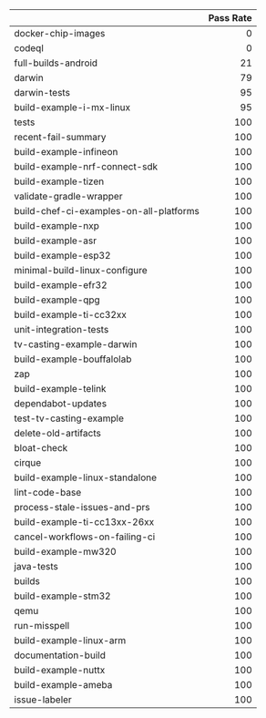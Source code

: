 |                                         |   Pass Rate |
|:----------------------------------------|------------:|
| docker-chip-images                      |           0 |
| codeql                                  |           0 |
| full-builds-android                     |          21 |
| darwin                                  |          79 |
| darwin-tests                            |          95 |
| build-example-i-mx-linux                |          95 |
| tests                                   |         100 |
| recent-fail-summary                     |         100 |
| build-example-infineon                  |         100 |
| build-example-nrf-connect-sdk           |         100 |
| build-example-tizen                     |         100 |
| validate-gradle-wrapper                 |         100 |
| build-chef-ci-examples-on-all-platforms |         100 |
| build-example-nxp                       |         100 |
| build-example-asr                       |         100 |
| build-example-esp32                     |         100 |
| minimal-build-linux-configure           |         100 |
| build-example-efr32                     |         100 |
| build-example-qpg                       |         100 |
| build-example-ti-cc32xx                 |         100 |
| unit-integration-tests                  |         100 |
| tv-casting-example-darwin               |         100 |
| build-example-bouffalolab               |         100 |
| zap                                     |         100 |
| build-example-telink                    |         100 |
| dependabot-updates                      |         100 |
| test-tv-casting-example                 |         100 |
| delete-old-artifacts                    |         100 |
| bloat-check                             |         100 |
| cirque                                  |         100 |
| build-example-linux-standalone          |         100 |
| lint-code-base                          |         100 |
| process-stale-issues-and-prs            |         100 |
| build-example-ti-cc13xx-26xx            |         100 |
| cancel-workflows-on-failing-ci          |         100 |
| build-example-mw320                     |         100 |
| java-tests                              |         100 |
| builds                                  |         100 |
| build-example-stm32                     |         100 |
| qemu                                    |         100 |
| run-misspell                            |         100 |
| build-example-linux-arm                 |         100 |
| documentation-build                     |         100 |
| build-example-nuttx                     |         100 |
| build-example-ameba                     |         100 |
| issue-labeler                           |         100 |